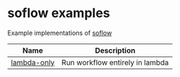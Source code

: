 # soflow examples

Example implementations of [soflow](https://github.com/skalar/soflow)

| Name                        | Description                     |
| --------------------------- | ------------------------------- |
| [lambda-only](lambda-only/) | Run workflow entirely in lambda |
